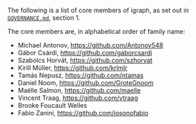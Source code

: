 The following is a list of core members of igraph, as set out in [`GOVERNANCE.md`](https://github.com/igraph/.github/blob/main/GOVERNANCE.md), section 1.

The core members are, in alphabetical order of family name:

- Michael Antonov, https://github.com/Antonov548
- Gábor Csárdi, https://github.com/gaborcsardi
- Szabolcs Horvát, https://github.com/szhorvat
- Kirill Müller, https://github.com/krlmlr
- Tamás Nepusz, https://github.com/ntamas
- Daniel Noom, https://github.com/GroteGnoom
- Maëlle Salmon, https://github.com/maelle
- Vincent Traag, https://github.com/vtraag
- Brooke Foucault Welles
- Fabio Zanini, https://github.com/iosonofabio
